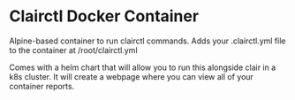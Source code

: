# Clairctl Docker Container

Alpine-based container to run clairctl commands.  Adds your .clairctl.yml file to the container at /root/clairctl.yml

Comes with a helm chart that will allow you to run this alongside clair in a k8s cluster.  It will create a webpage where you can view all of your container reports.
